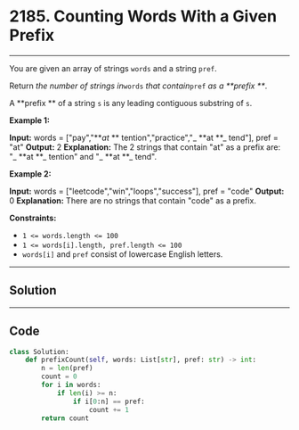 # 2185. Counting Words With a Given Prefix

---

You are given an array of strings `words` and a string `pref`.

Return _the number of strings in_`words` _that contain_`pref` _as a **prefix **_.

A **prefix ** of a string `s` is any leading contiguous substring of `s`.

 

**Example 1:**


**Input:** words = ["pay","**_at_ ** tention","practice","_ **at **_ tend"], pref = "at"
**Output:** 2
**Explanation:** The 2 strings that contain "at" as a prefix are: "_ **at **_ tention" and "_ **at **_ tend".


**Example 2:**


**Input:** words = ["leetcode","win","loops","success"], pref = "code"
**Output:** 0
**Explanation:** There are no strings that contain "code" as a prefix.


 

**Constraints:**

  * `1 <= words.length <= 100`
  * `1 <= words[i].length, pref.length <= 100`
  * `words[i]` and `pref` consist of lowercase English letters.

---

## Solution



---

## Code
```python
class Solution:
    def prefixCount(self, words: List[str], pref: str) -> int:
        n = len(pref)
        count = 0
        for i in words:
            if len(i) >= n:
                if i[0:n] == pref:
                    count += 1
        return count
```